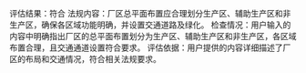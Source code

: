 评估结果：符合
法规内容：厂区总平面布置应合理划分生产区、辅助生产区和非生产区，确保各区域功能明确，并设置交通道路及绿化。
检查情况：用户输入的内容中明确指出厂区的总平面布置划分为生产区、辅助生产区和非生产区，各区域布置合理，且交通通道设置符合要求。
评估依据：用户提供的内容详细描述了厂区的布局和交通情况，符合相关法规要求。